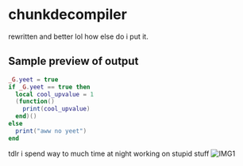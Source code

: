 # chunkdecompiler
rewritten and better lol how else do i put it.

## Sample preview of output
```lua
_G.yeet = true
if _G.yeet == true then 
  local cool_upvalue = 1
  (function()
    print(cool_upvalue)
  end)()
else 
  print("aww no yeet")
end 
```

tdlr i spend way to much time at night working on stupid stuff
![IMG1](https://cdn.zuros.info/uploader/0x59/files/mloyvbs7rtlycs1.png)
